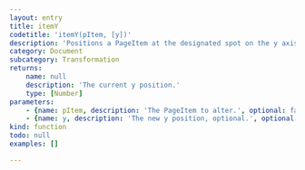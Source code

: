 ```yaml
---
layout: entry
title: itemY
codetitle: 'itemY(pItem, [y])'
description: 'Positions a PageItem at the designated spot on the y axis. If no y argument is given the current y position is returned.'
category: Document
subcategory: Transformation
returns:
    name: null
    description: 'The current y position.'
    type: [Number]
parameters:
    - {name: pItem, description: 'The PageItem to alter.', optional: false, type: [PageItem]}
    - {name: y, description: 'The new y position, optional.', optional: true, type: [Number]}
kind: function
todo: null
examples: []

---
```


